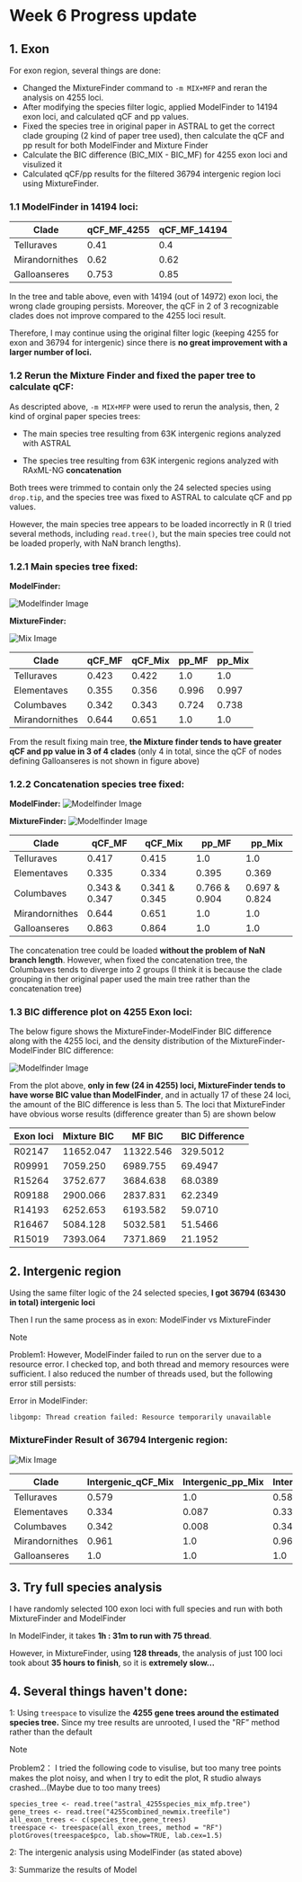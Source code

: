 # Week 6 Progress update


## 1. Exon

For exon region, several things are done:

- Changed the MixtureFinder command to `-m MIX+MFP` and reran the analysis on 4255 loci.
- After modifying the species filter logic, applied ModelFinder to 14194 exon loci, and calculated qCF and pp values.
- Fixed the species tree in original paper in ASTRAL to get the correct clade grouping (2 kind of paper tree used), then calculate the qCF and pp result for both ModelFinder and Mixture Finder
- Calculate the BIC difference (BIC_MIX - BIC_MF) for 4255 exon loci and visulized it
- Calculated qCF/pp results for the filtered 36794 intergenic region loci using MixtureFinder.



### 1.1 ModelFinder in 14194 loci:

| Clade | qCF_MF_4255 | qCF_MF_14194 |  
|-------------|---------|--------|
| Telluraves | 0.41      | 0.4    |
| Mirandornithes | 0.62      | 0.62     | 
| Galloanseres | 0.753  | 0.85   | 

In the tree and table above, even with 14194 (out of 14972) exon loci, the wrong clade grouping persists. Moreover, the qCF in 2 of 3 recognizable clades does not improve compared to the 4255 loci result.


Therefore, I may continue using the original filter logic (keeping 4255 for exon and 36794 for intergenic) since there is **no great improvement with a larger number of loci.**

### 1.2 Rerun the Mixture Finder and fixed the paper tree to calculate qCF:

As descripted above, `-m MIX+MFP` were used to rerun the analysis, then, 2 kind of orginal paper species trees:

- The main species tree resulting from 63K intergenic regions analyzed with ASTRAL

- The species tree resulting from 63K intergenic regions analyzed with RAxML-NG **concatenation**

Both trees were trimmed to contain only the 24 selected species using `drop.tip`, and the species tree was fixed to ASTRAL to calculate qCF and pp values.

However, the main species tree appears to be loaded incorrectly in R (I tried several methods, including `read.tree()`, but the main species tree could not be loaded properly, with NaN branch lengths).

### 1.2.1 Main species tree fixed:

**ModelFinder:**

![Modelfinder Image](data/tree_visulization_paper/mf_maintree.jpg)

**MixtureFinder:**

![Mix Image](data/tree_visulization_paper/mix_maintree.jpg)

| Clade | qCF_MF | qCF_Mix | pp_MF | pp_Mix | 
|-------------|---------|--------|--------------------|-----------------|
| Telluraves | 0.423      | 0.422     | 1.0             | 1.0          |
| Elementaves | 0.355      | 0.356     | 0.996            | 0.997         |
| Columbaves | 0.342 | 0.343    | 0.724            | 0.738        |
| Mirandornithes | 0.644  | 0.651    | 1.0            | 1.0        |

From the result fixing main tree, **the Mixture finder tends to have greater qCF and pp value in 3 of 4 clades** (only 4 in total, since the qCF of nodes defining Galloanseres is not shown in figure above)

### 1.2.2 Concatenation species tree fixed:

**ModelFinder:**
![Modelfinder Image](data/tree_visulization_paper/mf_concaten.jpg)

**MixtureFinder:**
![Modelfinder Image](data/tree_visulization_paper/mix_concaten.jpg)



| Clade | qCF_MF | qCF_Mix | pp_MF | pp_Mix | 
|-------------|---------|--------|--------------------|-----------------|
| Telluraves | 0.417      | 0.415     | 1.0             | 1.0          |
| Elementaves | 0.335      | 0.334    | 0.395            | 0.369         |
| Columbaves | 0.343 & 0.347 | 0.341 & 0.345    | 0.766 & 0.904            | 0.697 & 0.824        |
| Mirandornithes | 0.644  | 0.651    | 1.0            | 1.0        |
| Galloanseres | 0.863  | 0.864    | 1.0            | 1.0        |

The concatenation tree could be loaded **without the problem of NaN branch length**. However, when fixed the concatenation tree, the Columbaves tends to diverge into 2 groups (I think it is because the clade grouping in ther original paper used the main tree rather than the concatenation tree)


### 1.3 BIC difference plot on 4255 Exon loci:

The below figure shows the MixtureFinder-ModelFinder BIC difference along with the 4255 loci, and the density distribution of the MixtureFinder-ModelFinder BIC difference:

![Modelfinder Image](data/BIC_difference.png)

From the plot above, **only in few (24 in 4255) loci, MixtureFinder tends to have worse BIC value than ModelFinder**, and in actually 17 of these 24 loci, the amount of the BIC difference is less than 5. The loci that MixtureFinder have obvious worse results (difference greater than 5) are shown below 

| Exon loci | Mixture BIC | MF BIC | BIC Difference |
|-------------|---------|--------|--------------------|
| R02147 |11652.047      | 11322.546    | 329.5012            |
| R09991 | 7059.250      | 6989.755  | 69.4947           |
| R15264 | 3752.677 | 3684.638    | 68.0389            | 
| R09188 |2900.066 | 2837.831   | 62.2349            | 
| R14193 | 6252.653 | 6193.582| 59.0710        | 
| R16467 | 5084.128  | 5032.581    | 51.5466            | 
| R15019 | 7393.064  | 7371.869    | 21.1952           | 


## 2. Intergenic region

Using the same filter logic of the 24 selected species, **I got 36794 (63430 in total) intergenic loci**

Then I run the same process as in exon: ModelFinder vs MixtureFinder

> [!NOTE]
> Problem1: However, ModelFinder failed to run on the server due to a resource error. I checked top, and both thread and memory resources were sufficient. I also reduced the number of threads used, but the following error still persists:

Error in ModelFinder:
```
libgomp: Thread creation failed: Resource temporarily unavailable
```

### MixtureFinder Result of 36794 Intergenic region:

![Mix Image](data/tree_visulization_paper/intergenic_mix_main_drawn.jpg)


| Clade |  Intergenic_qCF_Mix | Intergenic_pp_Mix | Intergenic_qCF_Mf | Intergenic_pp_Mf |
|-------------|---------|---------|---------|---------|
| Telluraves | 0.579      | 1.0     | 0.581     | 1.0     | 
| Elementaves | 0.334      | 0.087     | 0.335     | 0.196     | 
| Columbaves | 0.342 | 0.008      | 0.343    | 0.017     | 
| Mirandornithes | 0.961  | 1.0      | 0.96    | 1.0     | 
| Galloanseres | 1.0  | 1.0   | 1.0            | 1.0        |


## 3. Try full species analysis

I have randomly selected 100 exon loci with full species and run with both MixtureFinder and ModelFinder

In ModelFinder, it takes **1h : 31m to run with 75 thread**.

However, in MixtureFinder, using **128 threads**, the analysis of just 100 loci took about **35 hours to finish**, so it is **extremely slow...**




## 4. Several things haven't done:

1: Using `treespace` to visulize the **4255 gene trees around the estimated species tree.** Since my tree results are unrooted, I used the "RF” method rather than the default

> [!NOTE]
> Problem2： I tried the following code to visulise, but too many tree points makes the plot noisy, and when I try to edit the plot, R studio always crashed...(Maybe due to too many trees)

```
species_tree <- read.tree("astral_4255species_mix_mfp.tree")
gene_trees <- read.tree("4255combined_newmix.treefile")
all_exon_trees <- c(species_tree,gene_trees)
treespace <- treespace(all_exon_trees, method = "RF")
plotGroves(treespace$pco, lab.show=TRUE, lab.cex=1.5)
```  

2: The intergenic analysis using ModelFinder (as stated above)

3: Summarize the results of Model 